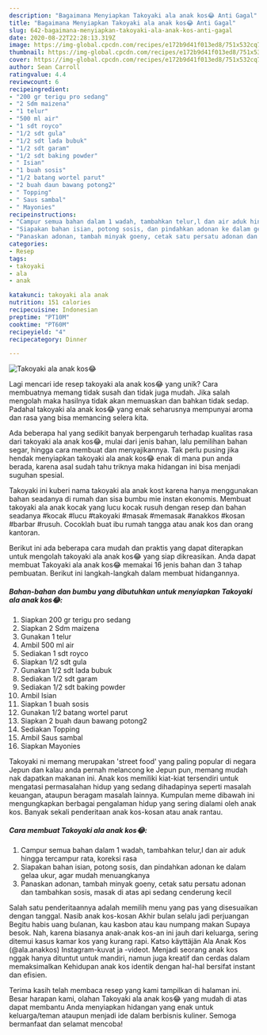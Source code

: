 ```yaml
---
description: "Bagaimana Menyiapkan Takoyaki ala anak kos😂 Anti Gagal"
title: "Bagaimana Menyiapkan Takoyaki ala anak kos😂 Anti Gagal"
slug: 642-bagaimana-menyiapkan-takoyaki-ala-anak-kos-anti-gagal
date: 2020-08-22T22:28:13.319Z
image: https://img-global.cpcdn.com/recipes/e172b9d41f013ed8/751x532cq70/takoyaki-ala-anak-kos😂-foto-resep-utama.jpg
thumbnail: https://img-global.cpcdn.com/recipes/e172b9d41f013ed8/751x532cq70/takoyaki-ala-anak-kos😂-foto-resep-utama.jpg
cover: https://img-global.cpcdn.com/recipes/e172b9d41f013ed8/751x532cq70/takoyaki-ala-anak-kos😂-foto-resep-utama.jpg
author: Sean Carroll
ratingvalue: 4.4
reviewcount: 6
recipeingredient:
- "200 gr terigu pro sedang"
- "2 Sdm maizena"
- "1 telur"
- "500 ml air"
- "1 sdt royco"
- "1/2 sdt gula"
- "1/2 sdt lada bubuk"
- "1/2 sdt garam"
- "1/2 sdt baking powder"
- " Isian"
- "1 buah sosis"
- "1/2 batang wortel parut"
- "2 buah daun bawang potong2"
- " Topping"
- " Saus sambal"
- " Mayonies"
recipeinstructions:
- "Campur semua bahan dalam 1 wadah, tambahkan telur,l dan air aduk hingga tercampur rata, koreksi rasa"
- "Siapakan bahan isian, potong sosis, dan pindahkan adonan ke dalam gelaa ukur, agar mudah menuangkanya"
- "Panaskan adonan, tambah minyak goeny, cetak satu persatu adonan dan tambahkan sosis, masak di atas api sedang cenderung kecil"
categories:
- Resep
tags:
- takoyaki
- ala
- anak

katakunci: takoyaki ala anak 
nutrition: 151 calories
recipecuisine: Indonesian
preptime: "PT10M"
cooktime: "PT60M"
recipeyield: "4"
recipecategory: Dinner

---
```



![Takoyaki ala anak kos😂](https://img-global.cpcdn.com/recipes/e172b9d41f013ed8/751x532cq70/takoyaki-ala-anak-kos😂-foto-resep-utama.jpg)

Lagi mencari ide resep takoyaki ala anak kos😂 yang unik? Cara membuatnya memang tidak susah dan tidak juga mudah. Jika salah mengolah maka hasilnya tidak akan memuaskan dan bahkan tidak sedap. Padahal takoyaki ala anak kos😂 yang enak seharusnya mempunyai aroma dan rasa yang bisa memancing selera kita.

Ada beberapa hal yang sedikit banyak berpengaruh terhadap kualitas rasa dari takoyaki ala anak kos😂, mulai dari jenis bahan, lalu pemilihan bahan segar, hingga cara membuat dan menyajikannya. Tak perlu pusing jika hendak menyiapkan takoyaki ala anak kos😂 enak di mana pun anda berada, karena asal sudah tahu triknya maka hidangan ini bisa menjadi suguhan spesial.

Takoyaki ini kuberi nama takoyaki ala anak kost karena hanya menggunakan bahan seadanya di rumah dan sisa bumbu mie instan ekonomis. Membuat takoyaki ala anak kocak yang lucu kocak rusuh dengan resep dan bahan seadanya #kocak #lucu #takoyaki #masak #memasak #anakkos #kosan #barbar #rusuh. Cocoklah buat ibu rumah tangga atau anak kos dan orang kantoran.


Berikut ini ada beberapa cara mudah dan praktis yang dapat diterapkan untuk mengolah takoyaki ala anak kos😂 yang siap dikreasikan. Anda dapat membuat Takoyaki ala anak kos😂 memakai 16 jenis bahan dan 3 tahap pembuatan. Berikut ini langkah-langkah dalam membuat hidangannya.

<!--inarticleads1-->

##### Bahan-bahan dan bumbu yang dibutuhkan untuk menyiapkan Takoyaki ala anak kos😂:

1. Siapkan 200 gr terigu pro sedang
1. Siapkan 2 Sdm maizena
1. Gunakan 1 telur
1. Ambil 500 ml air
1. Sediakan 1 sdt royco
1. Siapkan 1/2 sdt gula
1. Gunakan 1/2 sdt lada bubuk
1. Sediakan 1/2 sdt garam
1. Sediakan 1/2 sdt baking powder
1. Ambil  Isian
1. Siapkan 1 buah sosis
1. Gunakan 1/2 batang wortel parut
1. Siapkan 2 buah daun bawang potong2
1. Sediakan  Topping
1. Ambil  Saus sambal
1. Siapkan  Mayonies


Takoyaki ni memang merupakan &#39;street food&#39; yang paling popular di negara Jepun dan kalau anda pernah melancong ke Jepun pun, memang mudah nak dapatkan makanan ini. Anak kos memiliki kiat-kiat tersendiri untuk mengatasi permasalahan hidup yang sedang dihadapinya seperti masalah keuangan, ataupun beragam masalah lainnya. Kumpulan meme dibawah ini mengungkapkan berbagai pengalaman hidup yang sering dialami oleh anak kos. Banyak sekali penderitaan anak kos-kosan atau anak rantau. 

<!--inarticleads2-->

##### Cara membuat Takoyaki ala anak kos😂:

1. Campur semua bahan dalam 1 wadah, tambahkan telur,l dan air aduk hingga tercampur rata, koreksi rasa
1. Siapakan bahan isian, potong sosis, dan pindahkan adonan ke dalam gelaa ukur, agar mudah menuangkanya
1. Panaskan adonan, tambah minyak goeny, cetak satu persatu adonan dan tambahkan sosis, masak di atas api sedang cenderung kecil


Salah satu penderitaannya adalah memilih menu yang pas yang disesuaikan dengan tanggal. Nasib anak kos-kosan Akhir bulan selalu jadi perjuangan Begitu habis uang bulanan, kau kasbon atau kau numpang makan Supaya besok. Nah, karena biasanya anak-anak kos-an ini jauh dari keluarga, sering ditemui kasus kamar kos yang kurang rapi. Katso käyttäjän Ala Anak Kos (@ala.anakkos) Instagram-kuvat ja -videot. Menjadi seorang anak kos nggak hanya dituntut untuk mandiri, namun juga kreatif dan cerdas dalam memaksimalkan Kehidupan anak kos identik dengan hal-hal bersifat instant dan efisien. 

Terima kasih telah membaca resep yang kami tampilkan di halaman ini. Besar harapan kami, olahan Takoyaki ala anak kos😂 yang mudah di atas dapat membantu Anda menyiapkan hidangan yang enak untuk keluarga/teman ataupun menjadi ide dalam berbisnis kuliner. Semoga bermanfaat dan selamat mencoba!
